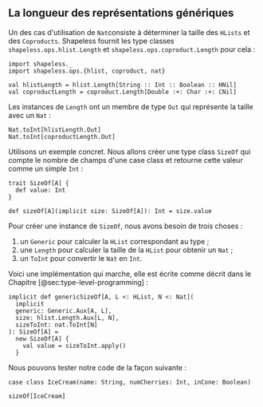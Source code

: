 ## La longueur des représentations génériques

Un des cas d'utilisation de `Nat`consiste à déterminer la taille
des `HLists` et des `Coproducts`.
Shapeless fournit les type classes `shapeless.ops.hlist.Length` et
`shapeless.ops.coproduct.Length` pour cela :

```tut:book:silent
import shapeless._
import shapeless.ops.{hlist, coproduct, nat}
```

```tut:book
val hlistLength = hlist.Length[String :: Int :: Boolean :: HNil]
val coproductLength = coproduct.Length[Double :+: Char :+: CNil]
```

Les instances de `Length` ont un membre de type `Out` qui représente la taille avec un `Nat` :

```tut:book
Nat.toInt[hlistLength.Out]
Nat.toInt[coproductLength.Out]
```

Utilisons un exemple concret.
Nous allons créer une type class `SizeOf` qui
compte le nombre de champs d'une case class et 
retourne cette valeur comme un simple `Int` :

```tut:book:silent
trait SizeOf[A] {
  def value: Int
}

def sizeOf[A](implicit size: SizeOf[A]): Int = size.value
```

Pour créer une instance de `SizeOf`, nous avons besoin de trois choses :

1. un `Generic` pour calculer la `HList` correspondant au type ;
2. une `Length` pour calculer la taille de la `HList` pour obtenir un `Nat` ;
3. un `ToInt` pour convertir le `Nat` en `Int`.

Voici une implémentation qui marche, elle est écrite comme décrit dans le Chapitre [@sec:type-level-programming] :

```tut:book:silent
implicit def genericSizeOf[A, L <: HList, N <: Nat](
  implicit
  generic: Generic.Aux[A, L],
  size: hlist.Length.Aux[L, N],
  sizeToInt: nat.ToInt[N]
): SizeOf[A] =
  new SizeOf[A] {
    val value = sizeToInt.apply()
  }
```

Nous pouvons tester notre code de la façon suivante :

```tut:book:silent
case class IceCream(name: String, numCherries: Int, inCone: Boolean)
```

```tut:book
sizeOf[IceCream]
```
